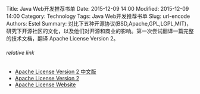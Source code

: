 Title: Java Web开发推荐书单
Date: 2015-12-09 14:00
Modified: 2015-12-09 14:00
Category: Technology
Tags: Java Web开发推荐书单
Slug: url-encode 
Authors: Estel
Summary: 对比下五种开源协议(BSD,Apache,GPL,LGPL,MIT)，研究下开源社区的文化，以及他们对开源和商业的影响。第一次尝试翻译一篇完整的技术文档，翻译
Apache License Version 2。


###### relative link
- [Apache License Version 2 中文版](http://www.apache.org/licenses/LICENSE-2.0)
- [Apache License Version 2](http://www.apache.org/licenses/LICENSE-2.0)
- [Apache License Website](http://www.apache.org/licenses/)
